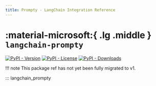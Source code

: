 ```yaml
---
title: Prompty - LangChain Integration Reference
---
```


# :material-microsoft:{ .lg .middle } `langchain-prompty`

[![PyPI - Version](https://img.shields.io/pypi/v/langchain-prompty?label=%20)](https://pypi.org/project/langchain-prompty/#history)
[![PyPI - License](https://img.shields.io/pypi/l/langchain-prompty)](https://opensource.org/licenses/MIT)
[![PyPI - Downloads](https://img.shields.io/pepy/dt/langchain-prompty)](https://pypistats.org/packages/langchain-prompty)

!!! note
    This package ref has not yet been fully migrated to v1.

::: langchain_prompty
